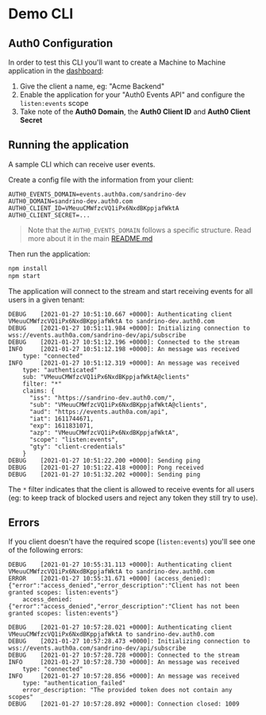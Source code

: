 # Demo CLI

## Auth0 Configuration

In order to test this CLI you'll want to create a Machine to Machine application in the [dashboard](https://manage.auth0.com/):

1. Give the client a name, eg: "Acme Backend"
2. Enable the application for your "Auth0 Events API" and configure the `listen:events` scope
3. Take note of the **Auth0 Domain**, the **Auth0 Client ID** and **Auth0 Client Secret**

## Running the application

A sample CLI which can receive user events.

Create a config file with the information from your client:

```dotenv
AUTH0_EVENTS_DOMAIN=events.auth0a.com/sandrino-dev
AUTH0_DOMAIN=sandrino-dev.auth0.com
AUTH0_CLIENT_ID=VMeuuCMWfzcVQ1iPx6NxdBKppjafWktA
AUTH0_CLIENT_SECRET=...
```

> Note that the `AUTH0_EVENTS_DOMAIN` follows a specific structure. Read more about it in the main [README.md](../../README.md)

Then run the application:

```bash
npm install
npm start
```

The application will connect to the stream and start receiving events for all users in a given tenant:

```
DEBUG    [2021-01-27 10:51:10.667 +0000]: Authenticating client VMeuuCMWfzcVQ1iPx6NxdBKppjafWktA to sandrino-dev.auth0.com
DEBUG    [2021-01-27 10:51:11.984 +0000]: Initializing connection to wss://events.auth0a.com/sandrino-dev/api/subscribe
DEBUG    [2021-01-27 10:51:12.196 +0000]: Connected to the stream
INFO     [2021-01-27 10:51:12.198 +0000]: An message was received
    type: "connected"
INFO     [2021-01-27 10:51:12.319 +0000]: An message was received
    type: "authenticated"
    sub: "VMeuuCMWfzcVQ1iPx6NxdBKppjafWktA@clients"
    filter: "*"
    claims: {
      "iss": "https://sandrino-dev.auth0.com/",
      "sub": "VMeuuCMWfzcVQ1iPx6NxdBKppjafWktA@clients",
      "aud": "https://events.auth0a.com/api",
      "iat": 1611744671,
      "exp": 1611831071,
      "azp": "VMeuuCMWfzcVQ1iPx6NxdBKppjafWktA",
      "scope": "listen:events",
      "gty": "client-credentials"
    }
DEBUG    [2021-01-27 10:51:22.200 +0000]: Sending ping
DEBUG    [2021-01-27 10:51:22.418 +0000]: Pong received
DEBUG    [2021-01-27 10:51:32.202 +0000]: Sending ping
```

The `*` filter indicates that the client is allowed to receive events for all users (eg: to keep track of blocked users and reject any token they still try to use).

## Errors

If you client doesn't have the required scope (`listen:events`) you'll see one of the following errors:

```
DEBUG    [2021-01-27 10:55:31.113 +0000]: Authenticating client VMeuuCMWfzcVQ1iPx6NxdBKppjafWktA to sandrino-dev.auth0.com
ERROR    [2021-01-27 10:55:31.671 +0000] (access_denied): {"error":"access_denied","error_description":"Client has not been granted scopes: listen:events"}
    access_denied: {"error":"access_denied","error_description":"Client has not been granted scopes: listen:events"}
```

```
DEBUG    [2021-01-27 10:57:28.021 +0000]: Authenticating client VMeuuCMWfzcVQ1iPx6NxdBKppjafWktA to sandrino-dev.auth0.com
DEBUG    [2021-01-27 10:57:28.473 +0000]: Initializing connection to wss://events.auth0a.com/sandrino-dev/api/subscribe
DEBUG    [2021-01-27 10:57:28.728 +0000]: Connected to the stream
INFO     [2021-01-27 10:57:28.730 +0000]: An message was received
    type: "connected"
INFO     [2021-01-27 10:57:28.856 +0000]: An message was received
    type: "authentication_failed"
    error_description: "The provided token does not contain any scopes"
DEBUG    [2021-01-27 10:57:28.892 +0000]: Connection closed: 1009
```
